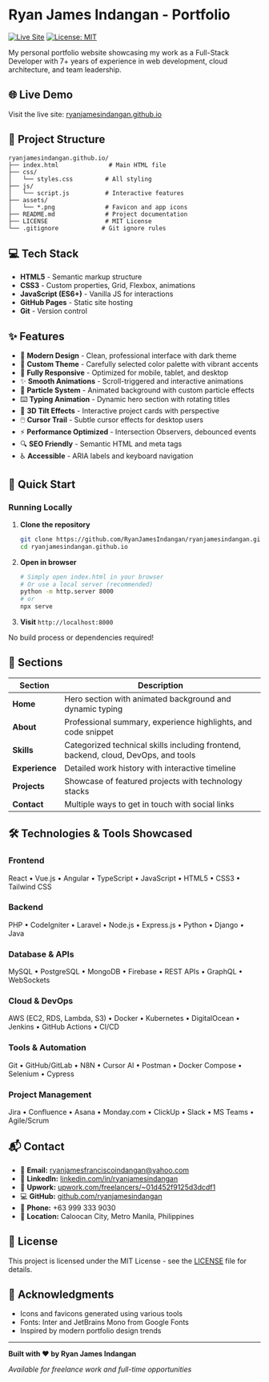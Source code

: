 # Ryan James Indangan - Portfolio

[![Live Site](https://img.shields.io/badge/Live-Site-success)](https://ryanjamesindangan.github.io)
[![License: MIT](https://img.shields.io/badge/License-MIT-blue.svg)](LICENSE)

My personal portfolio website showcasing my work as a Full-Stack Developer with 7+ years of experience in web development, cloud architecture, and team leadership.

## 🌐 Live Demo

Visit the live site: [ryanjamesindangan.github.io](https://ryanjamesindangan.github.io)

## 📁 Project Structure

```
ryanjamesindangan.github.io/
├── index.html              # Main HTML file
├── css/
│   └── styles.css         # All styling
├── js/
│   └── script.js          # Interactive features
├── assets/
│   └── *.png              # Favicon and app icons
├── README.md              # Project documentation
├── LICENSE                # MIT License
└── .gitignore            # Git ignore rules
```

## 💻 Tech Stack

- **HTML5** - Semantic markup structure
- **CSS3** - Custom properties, Grid, Flexbox, animations
- **JavaScript (ES6+)** - Vanilla JS for interactions
- **GitHub Pages** - Static site hosting
- **Git** - Version control

## ✨ Features

- 🎨 **Modern Design** - Clean, professional interface with dark theme
- 🌙 **Custom Theme** - Carefully selected color palette with vibrant accents
- 📱 **Fully Responsive** - Optimized for mobile, tablet, and desktop
- ✨ **Smooth Animations** - Scroll-triggered and interactive animations
- 🎯 **Particle System** - Animated background with custom particle effects
- ⌨️ **Typing Animation** - Dynamic hero section with rotating titles
- 🎪 **3D Tilt Effects** - Interactive project cards with perspective
- 🖱️ **Cursor Trail** - Subtle cursor effects for desktop users
- ⚡ **Performance Optimized** - Intersection Observers, debounced events
- 🔍 **SEO Friendly** - Semantic HTML and meta tags
- ♿ **Accessible** - ARIA labels and keyboard navigation

## 🚀 Quick Start

### Running Locally

1. **Clone the repository**
   ```bash
   git clone https://github.com/RyanJamesIndangan/ryanjamesindangan.github.io.git
   cd ryanjamesindangan.github.io
   ```

2. **Open in browser**
   ```bash
   # Simply open index.html in your browser
   # Or use a local server (recommended)
   python -m http.server 8000
   # or
   npx serve
   ```

3. **Visit** `http://localhost:8000`

No build process or dependencies required!

## 📄 Sections

| Section | Description |
|---------|-------------|
| **Home** | Hero section with animated background and dynamic typing |
| **About** | Professional summary, experience highlights, and code snippet |
| **Skills** | Categorized technical skills including frontend, backend, cloud, DevOps, and tools |
| **Experience** | Detailed work history with interactive timeline |
| **Projects** | Showcase of featured projects with technology stacks |
| **Contact** | Multiple ways to get in touch with social links |

## 🛠️ Technologies & Tools Showcased

### Frontend
React • Vue.js • Angular • TypeScript • JavaScript • HTML5 • CSS3 • Tailwind CSS

### Backend
PHP • CodeIgniter • Laravel • Node.js • Express.js • Python • Django • Java

### Database & APIs
MySQL • PostgreSQL • MongoDB • Firebase • REST APIs • GraphQL • WebSockets

### Cloud & DevOps
AWS (EC2, RDS, Lambda, S3) • Docker • Kubernetes • DigitalOcean • Jenkins • GitHub Actions • CI/CD

### Tools & Automation
Git • GitHub/GitLab • N8N • Cursor AI • Postman • Docker Compose • Selenium • Cypress

### Project Management
Jira • Confluence • Asana • Monday.com • ClickUp • Slack • MS Teams • Agile/Scrum

## 📬 Contact

- 📧 **Email:** [ryanjamesfranciscoindangan@yahoo.com](mailto:ryanjamesfranciscoindangan@yahoo.com)
- 💼 **LinkedIn:** [linkedin.com/in/ryanjamesindangan](https://www.linkedin.com/in/ryanjamesindangan)
- 🎯 **Upwork:** [upwork.com/freelancers/~01d452f9125d3dcdf1](https://www.upwork.com/freelancers/~01d452f9125d3dcdf1)
- 💻 **GitHub:** [github.com/ryanjamesindangan](https://github.com/ryanjamesindangan)
- 📱 **Phone:** +63 999 333 9030
- 📍 **Location:** Caloocan City, Metro Manila, Philippines

## 📝 License

This project is licensed under the MIT License - see the [LICENSE](LICENSE) file for details.

## 🙏 Acknowledgments

- Icons and favicons generated using various tools
- Fonts: Inter and JetBrains Mono from Google Fonts
- Inspired by modern portfolio design trends

---

**Built with ❤️ by Ryan James Indangan**

*Available for freelance work and full-time opportunities*

